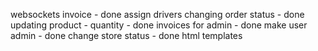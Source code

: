 websockets
invoice - done
assign drivers
changing order status - done
updating product - quantity - done
invoices for admin - done
make user admin - done
change store status - done
html templates